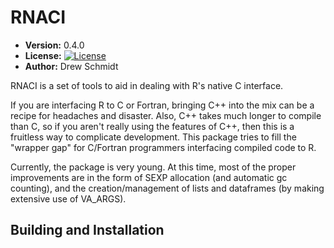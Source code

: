 # RNACI 

* **Version:** 0.4.0
* **License:** [![License](http://img.shields.io/badge/license-BSD%202--Clause-orange.svg?style=flat)](http://opensource.org/licenses/BSD-2-Clause)
* **Author:** Drew Schmidt


RNACI is a set of tools to aid in dealing with R's native C interface.

If you are interfacing R to C or Fortran, bringing C++ into the mix can be a recipe for headaches and disaster.  Also, C++ takes much longer to compile than C, so if you aren't really using the features of C++, then this is a fruitless way to complicate development.  This package tries to fill the "wrapper gap" for C/Fortran programmers interfacing compiled code to R.

Currently, the package is very young.  At this time, most of the proper improvements are in the form of SEXP allocation (and automatic gc counting), and the creation/management of lists and dataframes (by making extensive use of VA_ARGS).



## Building and Installation
